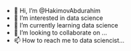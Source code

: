 - 👋 Hi, I’m @HakimovAbdurahim
- 👀 I’m interested in data science
- 🌱 I’m currently learning data science
- 💞️ I’m looking to collaborate on ...
- 📫 How to reach me to data sciencist...

<!---
HakimovAbdurahim/HakimovAbdurahim is a ✨ special ✨ repository because its `README.md` (this file) appears on your GitHub profile.
You can click the Preview link to take a look at your changes.
--->
